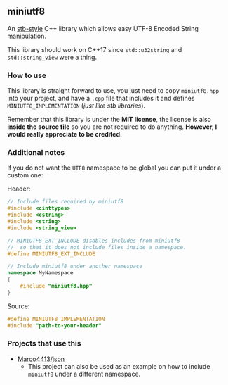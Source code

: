 ## miniutf8

An [stb-style](https://github.com/nothings/stb) C++ library which allows easy UTF-8 Encoded String manipulation.

This library should work on C++17 since `std::u32string` and `std::string_view` were a thing.

### How to use

This library is straight forward to use, you just need to copy `miniutf8.hpp` into your project, and have a `.cpp` file
that includes it and defines `MINIUTF8_IMPLEMENTATION` (*just like stb libraries*).

Remember that this library is under the **MIT license**, the license is also **inside the source file** so you are not required to do anything.
**However, I would really appreciate to be credited.**

### Additional notes

If you do not want the `UTF8` namespace to be global you can put it under a custom one:

Header:
```cpp
// Include files required by miniutf8
#include <cinttypes>
#include <cstring>
#include <string>
#include <string_view>

// MINIUTF8_EXT_INCLUDE disables includes from miniutf8
//  so that it does not include files inside a namespace.
#define MINIUTF8_EXT_INCLUDE

// Include miniutf8 under another namespace
namespace MyNamespace
{
    #include "miniutf8.hpp"
}
```

Source:
```cpp
#define MINIUTF8_IMPLEMENTATION
#include "path-to-your-header"
```

### Projects that use this

- [Marco4413/json](https://github.com/Marco4413/json)
  - This project can also be used as an example on how to include `miniutf8` under a different namespace.
